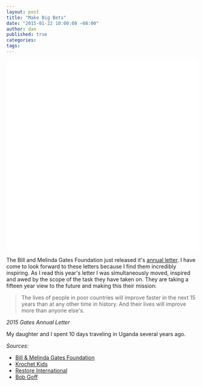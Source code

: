 ```yaml
---
layout: post
title: "Make Big Bets"
date: "2015-01-22 10:00:00 −08:00"
author: dan
published: true
categories:
tags:
---
```


<img class="lazy img-rounded img-responsive" src="data:image/gif;base64,R0lGODlhAQABAIABAP///wAAACwAAAAAAQABAAACAkQBADs=" alt="Open Data" data-src="/assets/img/african_children.jpg" width="750">

The Bill and Melinda Gates Foundation just released it's [annual letter](http://www.gatesnotes.com/2015-annual-letter?page=0&lang=en&WT.mc_id=01_21_2015_AL2015-GF_GFO_domain_Top_21).  I have come to look forward to these letters because I find them incredibly inspiring. As I read this year's letter I was simultaneously moved, inspired and awed by the scope of the task they have taken on. They are taking a fifteen year view to the future and making this their mission:

>The lives of people in poor countries will improve faster in the next 15 years than at any other time in history. And their lives will improve more than anyone else's.
>
  _2015 Gates Annual Letter_
<!-- more -->

My daughter and I spent 10 days traveling in Uganda several years ago.  


_Sources:_

* [Bill & Melinda Gates Foundation](http://www.gatesfoundation.org/)
* [Krochet Kids](http://www.krochetkids.org/)
* [Restore International](http://restoreinternational.org/)
* [Bob Goff](http://bobgoff.com/)

